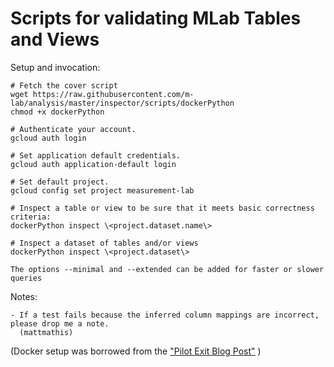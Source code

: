 # Scripts for validating MLab Tables and Views


Setup and invocation:
```
# Fetch the cover script
wget https://raw.githubusercontent.com/m-lab/analysis/master/inspector/scripts/dockerPython
chmod +x dockerPython

# Authenticate your account.
gcloud auth login

# Set application default credentials.
gcloud auth application-default login

# Set default project.
gcloud config set project measurement-lab

# Inspect a table or view to be sure that it meets basic correctness criteria:
dockerPython inspect \<project.dataset.name\>

# Inspect a dataset of tables and/or views
dockerPython inspect \<project.dataset\>

The options --minimal and --extended can be added for faster or slower queries
```
Notes:

    - If a test fails because the inferred column mappings are incorrect, please drop me a note.
      (mattmathis)

(Docker setup was borrowed from the
 ["Pilot Exit Blog Post"](https://www.measurementlab.net/blog/global-pilot-success/) )
